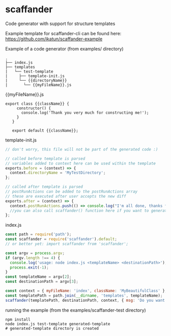# scaffander
Code generator with support for structure templates

Example template for scaffander-cli can be found here: https://github.com/ikatun/scaffander-example

Example of a code generator (from examples/ directory)
```
.
├── index.js
├── templates
|   └── test-template
|     ├── template-init.js
|     └── {{directoryName}}
|       └── {{myFileName}}.js
```

{{myFileName}}.js
```
export class {{className}} {
     constructor() {
       console.log('Thank you very much for constructing me!');
     }
   }
   
   export default {{className}};
```

template-init.js
```js
// don't worry, this file will not be part of the generated code :)

// called before template is parsed
// variables added to context here can be used within the template
exports.before = (context) => {
  context.directoryName = 'MyTestDirectory';
};

// called after template is parsed
// postRunActions can be added to the postRunActions array
// these are executed after user accepts the new diff
exports.after = (context) => {
  context.postRunActions.push(() => console.log("I'm all done, thanks for waiting!"));
  //you can also call scaffander() function here if you want to generate a template within another template 
};

```

index.js
```js
const path = require('path');
const scaffander = require('scaffander').default;
// or better yet: import scaffander from 'scaffander';

const argv = process.argv;
if (argv.length !== 4) {
  console.log('usage: node index.js <templateName> <destinationPath>');
  process.exit(-1);
}
const templateName = argv[2];
const destinationPath = argv[3];

const context = { myFileName: 'index', className: 'MyBeautifulClass' };
const templatePath = path.join(__dirname, 'templates', templateName);
scaffander(templatePath, destinationPath, context, { msg: 'Do you want to apply these changes?' });

```

running the example (from the examples/scaffander-test directory)
```
npm install
node index.js test-template generated-template
# generated-template directory is created
```
